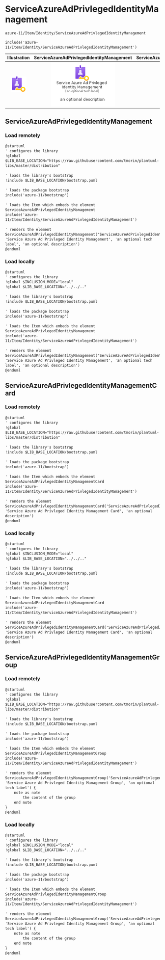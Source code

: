 # ServiceAzureAdPrivlegedIdentityManagement


```text
azure-11/Item/Identity/ServiceAzureAdPrivlegedIdentityManagement
```

```text
include('azure-11/Item/Identity/ServiceAzureAdPrivlegedIdentityManagement')
```



| Illustration | ServiceAzureAdPrivlegedIdentityManagement | ServiceAzureAdPrivlegedIdentityManagementCard | ServiceAzureAdPrivlegedIdentityManagementGroup |
| :---: | :---: | :---: | :---: |
| ![illustration for Illustration](../../../azure-11/Item/Identity/ServiceAzureAdPrivlegedIdentityManagement.png) | ![illustration for ServiceAzureAdPrivlegedIdentityManagement](../../../azure-11/Item/Identity/ServiceAzureAdPrivlegedIdentityManagement.Local.png) | ![illustration for ServiceAzureAdPrivlegedIdentityManagementCard](../../../azure-11/Item/Identity/ServiceAzureAdPrivlegedIdentityManagementCard.Local.png) | ![illustration for ServiceAzureAdPrivlegedIdentityManagementGroup](../../../azure-11/Item/Identity/ServiceAzureAdPrivlegedIdentityManagementGroup.Local.png) |




## ServiceAzureAdPrivlegedIdentityManagement

### Load remotely
```plantuml
@startuml
' configures the library
!global $LIB_BASE_LOCATION="https://raw.githubusercontent.com/tmorin/plantuml-libs/master/distribution"

' loads the library's bootstrap
!include $LIB_BASE_LOCATION/bootstrap.puml

' loads the package bootstrap
include('azure-11/bootstrap')

' loads the Item which embeds the element ServiceAzureAdPrivlegedIdentityManagement
include('azure-11/Item/Identity/ServiceAzureAdPrivlegedIdentityManagement')

' renders the element
ServiceAzureAdPrivlegedIdentityManagement('ServiceAzureAdPrivlegedIdentityManagement', 'Service Azure Ad Privleged Identity Management', 'an optional tech label', 'an optional description')
@enduml
```

### Load locally
```plantuml
@startuml
' configures the library
!global $INCLUSION_MODE="local"
!global $LIB_BASE_LOCATION="../../.."

' loads the library's bootstrap
!include $LIB_BASE_LOCATION/bootstrap.puml

' loads the package bootstrap
include('azure-11/bootstrap')

' loads the Item which embeds the element ServiceAzureAdPrivlegedIdentityManagement
include('azure-11/Item/Identity/ServiceAzureAdPrivlegedIdentityManagement')

' renders the element
ServiceAzureAdPrivlegedIdentityManagement('ServiceAzureAdPrivlegedIdentityManagement', 'Service Azure Ad Privleged Identity Management', 'an optional tech label', 'an optional description')
@enduml
```

## ServiceAzureAdPrivlegedIdentityManagementCard

### Load remotely
```plantuml
@startuml
' configures the library
!global $LIB_BASE_LOCATION="https://raw.githubusercontent.com/tmorin/plantuml-libs/master/distribution"

' loads the library's bootstrap
!include $LIB_BASE_LOCATION/bootstrap.puml

' loads the package bootstrap
include('azure-11/bootstrap')

' loads the Item which embeds the element ServiceAzureAdPrivlegedIdentityManagementCard
include('azure-11/Item/Identity/ServiceAzureAdPrivlegedIdentityManagement')

' renders the element
ServiceAzureAdPrivlegedIdentityManagementCard('ServiceAzureAdPrivlegedIdentityManagementCard', 'Service Azure Ad Privleged Identity Management Card', 'an optional description')
@enduml
```

### Load locally
```plantuml
@startuml
' configures the library
!global $INCLUSION_MODE="local"
!global $LIB_BASE_LOCATION="../../.."

' loads the library's bootstrap
!include $LIB_BASE_LOCATION/bootstrap.puml

' loads the package bootstrap
include('azure-11/bootstrap')

' loads the Item which embeds the element ServiceAzureAdPrivlegedIdentityManagementCard
include('azure-11/Item/Identity/ServiceAzureAdPrivlegedIdentityManagement')

' renders the element
ServiceAzureAdPrivlegedIdentityManagementCard('ServiceAzureAdPrivlegedIdentityManagementCard', 'Service Azure Ad Privleged Identity Management Card', 'an optional description')
@enduml
```

## ServiceAzureAdPrivlegedIdentityManagementGroup

### Load remotely
```plantuml
@startuml
' configures the library
!global $LIB_BASE_LOCATION="https://raw.githubusercontent.com/tmorin/plantuml-libs/master/distribution"

' loads the library's bootstrap
!include $LIB_BASE_LOCATION/bootstrap.puml

' loads the package bootstrap
include('azure-11/bootstrap')

' loads the Item which embeds the element ServiceAzureAdPrivlegedIdentityManagementGroup
include('azure-11/Item/Identity/ServiceAzureAdPrivlegedIdentityManagement')

' renders the element
ServiceAzureAdPrivlegedIdentityManagementGroup('ServiceAzureAdPrivlegedIdentityManagementGroup', 'Service Azure Ad Privleged Identity Management Group', 'an optional tech label') {
    note as note
        the content of the group
    end note
}
@enduml
```

### Load locally
```plantuml
@startuml
' configures the library
!global $INCLUSION_MODE="local"
!global $LIB_BASE_LOCATION="../../.."

' loads the library's bootstrap
!include $LIB_BASE_LOCATION/bootstrap.puml

' loads the package bootstrap
include('azure-11/bootstrap')

' loads the Item which embeds the element ServiceAzureAdPrivlegedIdentityManagementGroup
include('azure-11/Item/Identity/ServiceAzureAdPrivlegedIdentityManagement')

' renders the element
ServiceAzureAdPrivlegedIdentityManagementGroup('ServiceAzureAdPrivlegedIdentityManagementGroup', 'Service Azure Ad Privleged Identity Management Group', 'an optional tech label') {
    note as note
        the content of the group
    end note
}
@enduml
```

